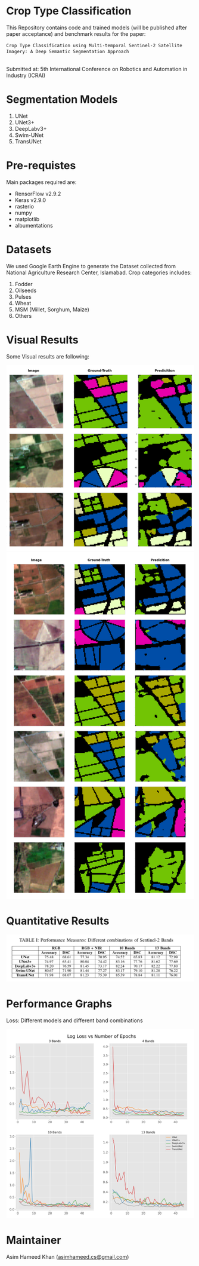 # Crop Type Classification
This Repository contains code and trained models (will be published after paper acceptance) and benchmark results for the paper:
```
Crop Type Classification using Multi-temporal Sentinel-2 Satellite Imagery: A Deep Semantic Segmentation Approach
```

<br>
Submitted at: 5th International Conference on Robotics and Automation in Industry (ICRAI)

# Segmentation Models
1. UNet
2. UNet3+
3. DeepLabv3+
4. Swim-UNet
5. TransUNet

# Pre-requistes
Main packages required are:
 - RensorFlow v2.9.2
 - Keras v2.9.0
 - rasterio
 - numpy
 - matplotlib
 - albumentations

# Datasets
We used Google Earth Engine to generate the Dataset collected from National Agriculture Research Center, Islamabad. Crop categories includes:
1. Fodder
2. Oilseeds
3. Pulses
4. Wheat
5. MSM (Millet, Sorghum, Maize)
6. Others

# Visual Results
Some Visual results are following:

![Visual_Results](Assets/predictions.png)
![Visual_Results](Assets/predictions_more.png)

# Quantitative Results
![Visual_Results](Assets/table.png)

# Performance Graphs
Loss: Different models and different band combinations

![Graphs](Assets/all_band_loss.png)


# Maintainer 
Asim Hameed Khan (asimhameed.cs@gmail.com)


